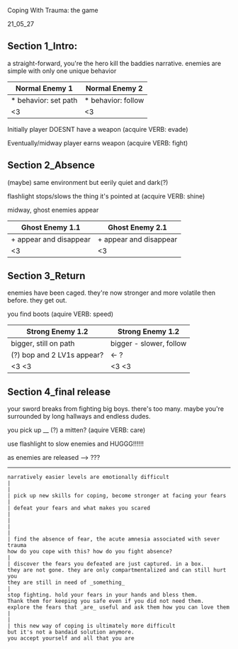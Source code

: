 Coping With Trauma: the game

21_05_27

## Section 1_Intro: 

a straight-forward, you're the hero kill the baddies narrative. enemies are simple with only one unique behavior

| Normal Enemy 1 | Normal Enemy 2 |
| -------------- | -------------- | 
| * behavior: set path | * behavior: follow |
| <3 | <3 |

Initially player DOESNT have a weapon (acquire VERB: evade)

Eventually/midway player earns weapon (acquire VERB: fight)

## Section 2_Absence

(maybe) same environment but eerily quiet and dark(?) 

flashlight stops/slows the thing it's pointed at (acquire VERB: shine)

midway, ghost enemies appear

| Ghost Enemy 1.1 | Ghost Enemy 2.1 |
| --------------- | --------------- |
| + appear and disappear | + appear and disappear |
| <3 | <3 |

## Section 3_Return

enemies have been caged. they're now stronger and more volatile then before. they get out.

you find boots (aquire VERB: speed)

| Strong Enemy 1.2 | Strong Enemy 1.2 |
| ---------------- | ---------------- |
| bigger, still on path | bigger - slower, follow |
| (?) bop and 2 LV1s appear? | <- ? |
| <3 <3 | <3 <3 |

## Section 4_final release

your sword breaks from fighting big boys. there's too many. maybe you're surrounded by long hallways and endless dudes. 

you pick up __ (?) a mitten? (aquire VERB: care)

use flashlight to slow enemies and HUGGG!!!!!!

as enemies are released --> ???


----
```
narratively easier levels are emotionally difficult
|
|
| pick up new skills for coping, become stronger at facing your fears
|
| defeat your fears and what makes you scared
|
|
|
|
| find the absence of fear, the acute amnesia associated with sever trauma
how do you cope with this? how do you fight absence?
|
| discover the fears you defeated are just captured. in a box.
they are not gone. they are only compartmentalized and can still hurt you
they are still in need of _something_
|
stop fighting. hold your fears in your hands and bless them. 
Thank them for keeping you safe even if you did not need them.
explore the fears that _are_ useful and ask them how you can love them
|
|
| this new way of coping is ultimately more difficult
but it's not a bandaid solution anymore.
you accept yourself and all that you are
```
